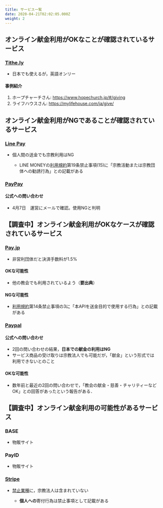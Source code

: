 ```yaml
---
title: サービス一覧
date: 2020-04-21T02:02:05.000Z
weight: 2
---
```

## オンライン献金利用がOKなことが確認されているサービス

### [Tithe.ly](http://get.tithe.ly)

* 日本でも使えるが，英語オンリー  

#### 事例紹介

1. ホープチャーチさん: <https://www.hopechurch.jp/#/giving>  
2. ライフハウスさん: <https://mylifehouse.com/ja/give/>  

## オンライン献金利用がNGであることが確認されているサービス

### [Line Pay](https://pay.line.me/portal/jp/main)

* 個人間の送金でも宗教利用はNG  

  * LINE MONEYの[利用規約](https://terms2.line.me/linepay_JP_Money_TermsofUse?lang=ja)第19条禁止事項(15)に「宗教活動または宗教団体への勧誘行為」との記載がある  

### [PayPay](https://paypay.ne.jp/)

#### 公式への問い合わせ

* 4月7日　運営にメールで確認。使用NGと判明  

## 【調査中】オンライン献金利用がOKなケースが確認されているサービス

### [Pay.jp](https://pay.jp/)

* 非営利団体だと決済手数料が1.5%  

#### OKな可能性

* 他の教会でも利用されているよう（**要出典**）  

#### NGな可能性

* [利用規約](https://pay.jp/legal/tos)第14条禁止事項の3に「本APIを送金目的で使用する行為」との記載がある  

### [Paypal](paypal.com/jp/webapps/mpp/home)

#### 公式への問い合わせ

* 2回の問い合わせの結果，**日本での献金の利用はNG**
* サービス商品の受け取りは宗教法人でも可能だが，「献金」という形式では利用できないとのこと

#### OKな可能性

* 数年前と最近の2回の問い合わせで，「教会の献金・慈善・チャリティーなどOK」との回答があったという報告がある．

## 【調査中】オンライン献金利用の可能性があるサービス

### BASE

* 物販サイト  

### PayID

* 物販サイト  

### [Stripe](https://stripe.com/jp)

* [禁止業種](https://stripe.com/jp/restricted-businesses)に，宗教法人は含まれていない

  * **個人への**寄付行為は禁止事項として記載がある